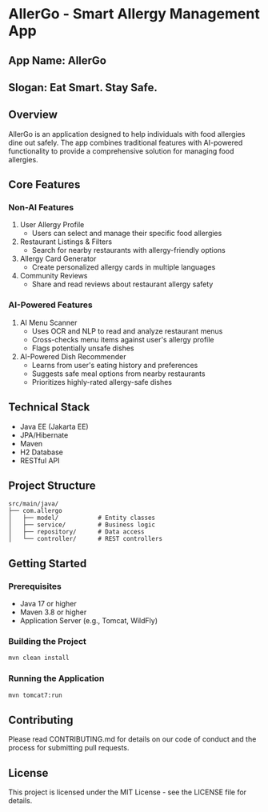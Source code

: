 # AllerGo - Smart Allergy Management App

## App Name: AllerGo

## Slogan: Eat Smart. Stay Safe.

## Overview
AllerGo is an application designed to help individuals with food allergies dine out safely. The app combines traditional features with AI-powered functionality to provide a comprehensive solution for managing food allergies.

## Core Features

### Non-AI Features
1. User Allergy Profile
   - Users can select and manage their specific food allergies
2. Restaurant Listings & Filters
   - Search for nearby restaurants with allergy-friendly options
3. Allergy Card Generator
   - Create personalized allergy cards in multiple languages
4. Community Reviews
   - Share and read reviews about restaurant allergy safety

### AI-Powered Features
1. AI Menu Scanner
   - Uses OCR and NLP to read and analyze restaurant menus
   - Cross-checks menu items against user's allergy profile
   - Flags potentially unsafe dishes
2. AI-Powered Dish Recommender
   - Learns from user's eating history and preferences
   - Suggests safe meal options from nearby restaurants
   - Prioritizes highly-rated allergy-safe dishes

## Technical Stack
- Java EE (Jakarta EE)
- JPA/Hibernate
- Maven
- H2 Database
- RESTful API

## Project Structure
```
src/main/java/
├── com.allergo
│   ├── model/           # Entity classes
│   ├── service/         # Business logic
│   ├── repository/      # Data access
│   └── controller/      # REST controllers
```

## Getting Started

### Prerequisites
- Java 17 or higher
- Maven 3.8 or higher
- Application Server (e.g., Tomcat, WildFly)

### Building the Project
```bash
mvn clean install
```

### Running the Application
```bash
mvn tomcat7:run
```

## Contributing
Please read CONTRIBUTING.md for details on our code of conduct and the process for submitting pull requests.

## License
This project is licensed under the MIT License - see the LICENSE file for details.
